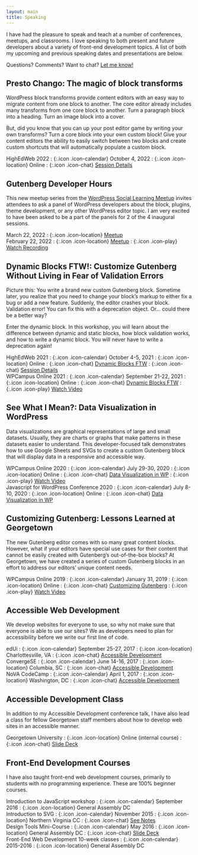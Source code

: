 ```yaml
---
layout: main
title: Speaking
---
```


I have had the pleasure to speak and teach at a number of conferences, meetups, and classrooms. I love speaking to both present and future developers about a variety of front-end development topics. A list of both my upcoming and previous speaking dates and presentations are below.

Questions? Comments? Want to chat? [Let me know!](/contact/)


<section markdown="1" class="has-background timberwolf" aria-label="The magic of block transforms">

## Presto Chango: The magic of block transforms

WordPress block transforms provide content editors with an easy way to migrate content from one block to another. The core editor already includes many transforms from one core block to another. Turn a paragraph block into a heading. Turn an image block into a cover. 

But, did you know that you can up your post editor game by writing your own transforms? Turn a core block into your own custom block! Give your content editors the ability to easily switch between two blocks and create custom shortcuts that will automatically populate a custom block.

<div markdown="1" class="speaking-details">
<div markdown="1">
HighEdWeb 2022
: {:.icon .icon-calendar} October 4, 2022
: {:.icon .icon-location} Online
: {:.icon .icon-chat} <a href="https://events.highedweb.org/heweb22/session/901722/presto-chango-the-magic-of-block-transforms" aria-label="The magic of block transforms HighEdWeb session details">Session Details</a>
</div>
</div>

</section>


<section markdown="1" aria-label="Gutenberg Developer Hours">

## Gutenberg Developer Hours

This new meetup series from the [WordPress Social Learning Meetup](https://www.meetup.com/wordpress-social-learning/) invites attendees to ask a panel of WordPress developers about the block, plugins, theme development, or any other WordPress editor topic. I am very excited to have been asked to be a part of the panels for 2 of the 4 inaugural sessions.

<div markdown="1" class="speaking-details">
<div markdown="1">
March 22, 2022
: {:.icon .icon-location} <a href="https://www.meetup.com/wordpress-social-learning/events/284434154/" aria-label="March 22 meetup details">Meetup</a>
</div>

<div markdown="1">
February 22, 2022
: {:.icon .icon-location} <a href="https://www.meetup.com/wordpress-social-learning/events/283720638/" aria-label="February 22 meetup details">Meetup</a>
: {:.icon .icon-play} <a href="https://youtu.be/VGkvVvlIWEM" aria-label="Watch recording of February 22 meetup">Watch Recording</a>
</div>
</div>

</section>

<section markdown="1" class="has-background timberwolf" aria-label="Customize Gutenberg Without Living in Fear of Validation Errors">

## Dynamic Blocks FTW!: Customize Gutenberg Without Living in Fear of Validation Errors

Picture this: You write a brand new custom Gutenberg block. Sometime later, you realize that you need to change your block’s markup to either fix a bug or add a new feature. Suddenly, the editor crashes your block. Validation error!  You can fix this with a deprecation object. Or… could there be a better way?

Enter the dynamic block. In this workshop, you will learn about the difference between dynamic and static blocks, how block validation works, and how to write a dynamic block. You will never have to write a deprecation again!

<div markdown="1" class="speaking-details">
<div markdown="1">
HighEdWeb 2021
: {:.icon .icon-calendar} October 4-5, 2021
: {:.icon .icon-location} Online
: {:.icon .icon-chat} <a href="https://talks.jhalabi.com/dynamic-blocks" aria-label="Dynamic Blocks FTW talk slides">Dynamic Blocks FTW</a>
: {:.icon .icon-chat} <a href="https://events.highedweb.org/heweb21/session/559144/dynamic-blocks-ftw-customize-gutenberg-without-living-in-fear-of-validation-errors" aria-label="WordPress Dynamic Blocks HighEdWeb session details">Session Details</a>
</div>

<div markdown="1">
WPCampus Online 2021
: {:.icon .icon-calendar} September 21-22, 2021
: {:.icon .icon-location} Online
: {:.icon .icon-chat} <a href="https://talks.jhalabi.com/dynamic-blocks" aria-label="Dynamic Blocks FTW talk slides">Dynamic Blocks FTW</a>
: {:.icon .icon-play} <a href="https://2021.wpcampus.org/schedule/dynamic-blocks-ftw-customize-gutenberg-without-living-in-fear-of-validation-errors/demand" aria-label="Watch video of WordPress Dynamic Blocks WP Campus talk">Watch Video</a>
</div>
</div>

</section>

<section markdown="1" aria-label="Data Visualization in WordPress">

## See What I Mean?: Data Visualization in WordPress

Data visualizations are graphical representations of large and small datasets. Usually, they are charts or graphs that make patterns in these datasets easier to understand. This developer-focused talk demonstrates how to use Google Sheets and SVGs to create a custom Gutenberg block that will display data in a responsive and accessible way.

<div markdown="1" class="speaking-details">
<div markdown="1">
WPCampus Online 2020
: {:.icon .icon-calendar} July 29-30, 2020
: {:.icon .icon-location} Online
: {:.icon .icon-chat} <a href="https://talks.jhalabi.com/datavis-lightning/" aria-label="Data Visualization in WP lightning talk slides">Data Visualization in WP</a>
: {:.icon .icon-play} <a href="https://www.youtube.com/watch?v=LBdJstuzEnc" aria-label="Watch video of Data Visualization in WP talk">Watch Video</a>
</div>

<div markdown="1">
Javascript for WordPress Conference 2020
: {:.icon .icon-calendar} July 8-10, 2020
: {:.icon .icon-location} Online
: {:.icon .icon-chat} <a href="https://talks.jhalabi.com/datavis/" aria-label="Data Visualization in WP talk slides">Data Visualization in WP</a>
</div>
</div>

</section>


<section markdown="1" class="has-background timberwolf" aria-label="Customizing Gutenberg">

## Customizing Gutenberg: Lessons Learned at Georgetown

The new Gutenberg editor comes with so many great content blocks. However, what if your editors have special use cases for their content that cannot be easily created with Gutenberg’s out-of-the-box blocks? At Georgetown, we have created a series of custom Gutenberg blocks in an effort to address our editors’ unique content needs.

<div markdown="1" class="speaking-details">
<div markdown="1">
WPCampus Online 2019
: {:.icon .icon-calendar} January 31, 2019
: {:.icon .icon-location} Online
: {:.icon .icon-chat} <a href="https://talks.jhalabi.com/gutenberg/" aria-label="Customizing Gutenberg talk slides">Customizing Gutenberg</a>
: {:.icon .icon-play} <a href="https://online.wpcampus.org/schedule/customizing-gutenberg-lessons-learned-at-georgetown/" aria-label="Watch video of Customizing Gutenberg talk">Watch Video</a>
</div>
</div>

</section>


<section markdown="1" aria-label="Accessible Web Development">

## Accessible Web Development

We develop websites for everyone to use, so why not make sure that everyone is able to use our sites? We as developers need to plan for accessibility before we write our first line of code.

<div markdown="1" class="speaking-details">
<div markdown="1">
edUi
: {:.icon .icon-calendar} September 25-27, 2017
: {:.icon .icon-location} Charlottesville, VA
: {:.icon .icon-chat} <a href="https://talks.jhalabi.com/accessibility-edui/" aria-label="Accessible Development talk slides for edUi">Accessible Development</a>
</div>

<div markdown="1">
ConvergeSE
: {:.icon .icon-calendar} June 14-16, 2017
: {:.icon .icon-location} Columbia, SC
: {:.icon .icon-chat} <a href="https://talks.jhalabi.com/accessibility/" aria-label="Accessible Development talk slides">Accessible Development</a>
</div>

<div markdown="1">
NoVA CodeCamp
: {:.icon .icon-calendar} April 1, 2017
: {:.icon .icon-location} Washington, DC
: {:.icon .icon-chat} <a href="https://talks.jhalabi.com/accessibility/" aria-label="Accessible Development talk slides">Accessible Development</a>
</div>
</div>

</section>


<section markdown="1" class="has-background timberwolf" aria-label="Accessible Development Class">

## Accessible Development Class

In addition to my Accessible Development conference talk, I have also lead a class for fellow Georgetown staff members about how to develop web sites in an accessible manner.

<div markdown="1" class="speaking-details">
<div markdown="1">
Georgetown University
: {:.icon .icon-location} Online (internal course)
: {:.icon .icon-chat} <a href="https://talks.jhalabi.com/accessibilityclass/" aria-label="Accessible Development Class slide deck">Slide Deck</a>
</div>
</div>

</section>


<section markdown="1" class="has-background timberwolf-dark add-top-border" aria-label="Front-End Development Courses">

## Front-End Development Courses

I have also taught front-end web development courses, primarily to students with no programming experience. These are 100% beginner courses.

<div markdown="1" class="speaking-details">
<div markdown="1">
Introduction to JavaScript workshop
: {:.icon .icon-calendar} September 2016
: {:.icon .icon-location} General Assembly DC
</div>

<div markdown="1">
Introduction to SVG
: {:.icon .icon-calendar} November 2015
: {:.icon .icon-location} Northern Virginia CC
: {:.icon .icon-chat} <a href="https://github.com/thatdevgirl/svg-intro" aria-label="See notes for Introduction to SVG">See Notes</a>
</div>

<div markdown="1">
Design Tools Mini-Course
: {:.icon .icon-calendar} May 2016
: {:.icon .icon-location} General Assembly DC
: {:.icon .icon-chat} <a href="https://talks.jhalabi.com/designtools/" aria-label="Design Tools Mini-Course slide deck">Slide Deck</a>
</div>

<div markdown="1">
Front-End Web Development 10-week classes
: {:.icon .icon-calendar} 2015-2016
: {:.icon .icon-location} General Assembly DC
</div>

</div>
</section>
